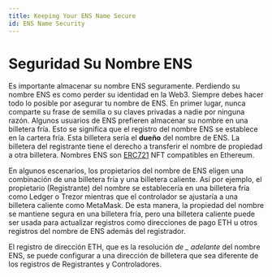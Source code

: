 ```yaml
---
title: Keeping Your ENS Name Secure
id: ENS Name Security
---
```


# Seguridad Su Nombre ENS

Es importante almacenar su nombre ENS seguramente. Perdiendo su nombre ENS es como perder su identidad en la Web3. Siempre debes hacer todo lo posible por asegurar tu nombre de ENS. En primer lugar, nunca comparte su frase de semilla o su claves privadas a nadie por ninguna razón. Algunos usuarios de ENS prefieren almacenar su nombre en una billetera fría. Esto se significa que el registro del nombre ENS se establece en la cartera fría. Esta billetera sería el **dueño** del nombre de ENS. La billetera del registrante tiene el derecho a transferir el nombre de propiedad a otra billetera. Nombres ENS son [ERC721](https://ethereum.org/en/developers/docs/standards/tokens/erc-721/) NFT compatibles en Ethereum.

En algunos escenarios, los propietarios del nombre de ENS eligen una combinación de una billetera fría y una billetera caliente. Así por ejemplo, el propietario (Registrante) del nombre se establecería en una billetera fría como Ledger o Trezor mientras que el controlador se ajustaría a una billetera caliente como MetaMask. De esta manera, la propiedad del nombre se mantiene segura en una billetera fría, pero una billetera caliente puede ser usada para actualizar registros como direcciones de pago ETH u otros registros del nombre de ENS además del registrador.

El registro de dirección ETH, que es la resolución _de _ adelante_ del nombre ENS, se puede configurar a una dirección de billetera que sea diferente de los registros de Registrantes y Controladores.

